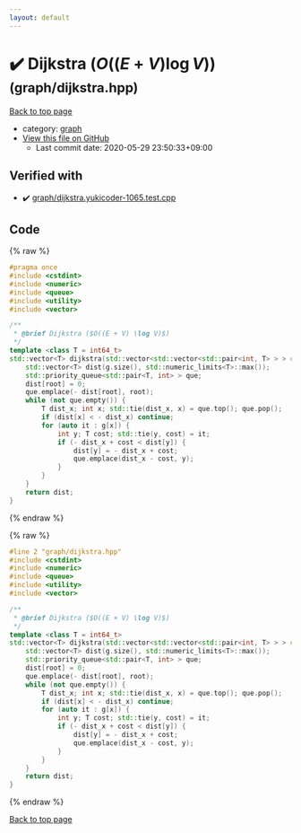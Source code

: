 ```yaml
---
layout: default
---
```


<!-- mathjax config similar to math.stackexchange -->
<script type="text/javascript" async
  src="https://cdnjs.cloudflare.com/ajax/libs/mathjax/2.7.5/MathJax.js?config=TeX-MML-AM_CHTML">
</script>
<script type="text/x-mathjax-config">
  MathJax.Hub.Config({
    TeX: { equationNumbers: { autoNumber: "AMS" }},
    tex2jax: {
      inlineMath: [ ['$','$'] ],
      processEscapes: true
    },
    "HTML-CSS": { matchFontHeight: false },
    displayAlign: "left",
    displayIndent: "2em"
  });
</script>

<script type="text/javascript" src="https://cdnjs.cloudflare.com/ajax/libs/jquery/3.4.1/jquery.min.js"></script>
<script src="https://cdn.jsdelivr.net/npm/jquery-balloon-js@1.1.2/jquery.balloon.min.js" integrity="sha256-ZEYs9VrgAeNuPvs15E39OsyOJaIkXEEt10fzxJ20+2I=" crossorigin="anonymous"></script>
<script type="text/javascript" src="../../assets/js/copy-button.js"></script>
<link rel="stylesheet" href="../../assets/css/copy-button.css" />


# :heavy_check_mark: Dijkstra ($O((E + V) \log V)$) <small>(graph/dijkstra.hpp)</small>

<a href="../../index.html">Back to top page</a>

* category: <a href="../../index.html#f8b0b924ebd7046dbfa85a856e4682c8">graph</a>
* <a href="{{ site.github.repository_url }}/blob/master/graph/dijkstra.hpp">View this file on GitHub</a>
    - Last commit date: 2020-05-29 23:50:33+09:00




## Verified with

* :heavy_check_mark: <a href="../../verify/graph/dijkstra.yukicoder-1065.test.cpp.html">graph/dijkstra.yukicoder-1065.test.cpp</a>


## Code

<a id="unbundled"></a>
{% raw %}
```cpp
#pragma once
#include <cstdint>
#include <numeric>
#include <queue>
#include <utility>
#include <vector>

/**
 * @brief Dijkstra ($O((E + V) \log V)$)
 */
template <class T = int64_t>
std::vector<T> dijkstra(std::vector<std::vector<std::pair<int, T> > > const & g, int root) {
    std::vector<T> dist(g.size(), std::numeric_limits<T>::max());
    std::priority_queue<std::pair<T, int> > que;
    dist[root] = 0;
    que.emplace(- dist[root], root);
    while (not que.empty()) {
        T dist_x; int x; std::tie(dist_x, x) = que.top(); que.pop();
        if (dist[x] < - dist_x) continue;
        for (auto it : g[x]) {
            int y; T cost; std::tie(y, cost) = it;
            if (- dist_x + cost < dist[y]) {
                dist[y] = - dist_x + cost;
                que.emplace(dist_x - cost, y);
            }
        }
    }
    return dist;
}

```
{% endraw %}

<a id="bundled"></a>
{% raw %}
```cpp
#line 2 "graph/dijkstra.hpp"
#include <cstdint>
#include <numeric>
#include <queue>
#include <utility>
#include <vector>

/**
 * @brief Dijkstra ($O((E + V) \log V)$)
 */
template <class T = int64_t>
std::vector<T> dijkstra(std::vector<std::vector<std::pair<int, T> > > const & g, int root) {
    std::vector<T> dist(g.size(), std::numeric_limits<T>::max());
    std::priority_queue<std::pair<T, int> > que;
    dist[root] = 0;
    que.emplace(- dist[root], root);
    while (not que.empty()) {
        T dist_x; int x; std::tie(dist_x, x) = que.top(); que.pop();
        if (dist[x] < - dist_x) continue;
        for (auto it : g[x]) {
            int y; T cost; std::tie(y, cost) = it;
            if (- dist_x + cost < dist[y]) {
                dist[y] = - dist_x + cost;
                que.emplace(dist_x - cost, y);
            }
        }
    }
    return dist;
}

```
{% endraw %}

<a href="../../index.html">Back to top page</a>

